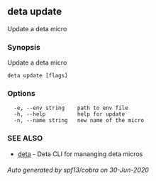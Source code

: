 ## deta update

Update a deta micro

### Synopsis

Update a deta micro

```
deta update [flags]
```

### Options

```
  -e, --env string    path to env file
  -h, --help          help for update
  -n, --name string   new name of the micro
```

### SEE ALSO

* [deta](deta.md)	 - Deta CLI for mananging deta micros

###### Auto generated by spf13/cobra on 30-Jun-2020
